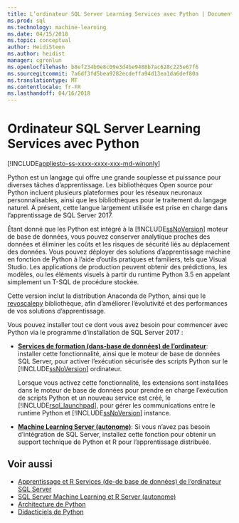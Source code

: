```yaml
---
title: L’ordinateur SQL Server Learning Services avec Python | Documents Microsoft
ms.prod: sql
ms.technology: machine-learning
ms.date: 04/15/2018
ms.topic: conceptual
author: HeidiSteen
ms.author: heidist
manager: cgronlun
ms.openlocfilehash: b8ef234b0e8c09e3d4be9488b7ac628c225e67f6
ms.sourcegitcommit: 7a6df3fd5bea9282ecdeffa94d13ea1da6def80a
ms.translationtype: MT
ms.contentlocale: fr-FR
ms.lasthandoff: 04/16/2018
---
```

# <a name="sql-server-machine-learning-services-with-python"></a>Ordinateur SQL Server Learning Services avec Python
[!INCLUDE[appliesto-ss-xxxx-xxxx-xxx-md-winonly](../../includes/appliesto-ss-xxxx-xxxx-xxx-md-winonly.md)]

Python est un langage qui offre une grande souplesse et puissance pour diverses tâches d’apprentissage. Les bibliothèques Open source pour Python incluent plusieurs plateformes pour les réseaux neuronaux personnalisables, ainsi que les bibliothèques pour le traitement du langage naturel. À présent, cette langue largement utilisée est prise en charge dans l’apprentissage de SQL Server 2017.

Étant donné que les Python est intégré à la [!INCLUDE[ssNoVersion](../../includes/ssnoversion-md.md)] moteur de base de données, vous pouvez conserver analytique proches des données et éliminer les coûts et les risques de sécurité liés au déplacement des données.  Vous pouvez déployer des solutions d’apprentissage machine en fonction de Python à l’aide d’outils pratiques et familiers, tels que Visual Studio. Les applications de production peuvent obtenir des prédictions, les modèles, ou les éléments visuels à partir du runtime Python 3.5 en appelant simplement un T-SQL de procédure stockée.

Cette version inclut la distribution Anaconda de Python, ainsi que le [revoscalepy](../python/what-is-revoscalepy.md) bibliothèque, afin d’améliorer l’évolutivité et des performances de vos solutions d’apprentissage.

Vous pouvez installer tout ce dont vous avez besoin pour commencer avec Python via le programme d’installation de SQL Server 2017 :

+ [**Services de formation (dans-base de données) de l’ordinateur**](../install/sql-machine-learning-services-windows-install.md): installer cette fonctionnalité, ainsi que le moteur de base de données SQL Server, pour activer l’exécution sécurisée des scripts Python sur le [!INCLUDE[ssNoVersion](../../includes/ssnoversion-md.md)] ordinateur.
  
     Lorsque vous activez cette fonctionnalité, les extensions sont installées dans le moteur de base de données pour prendre en charge l’exécution de scripts Python et un nouveau service est créé, le [!INCLUDE[rsql_launchpad](../../includes/rsql-launchpad-md.md)], pour gérer les communications entre le runtime Python et [!INCLUDE[ssNoVersion](../../includes/ssnoversion-md.md)] instance.

+ [**Machine Learning Server (autonome)**](../install/sql-machine-learning-standalone-windows-install.md): Si vous n’avez pas besoin d’intégration de SQL Server, installez cette fonction pour obtenir un support technique de Python et R pour l’apprentissage distribuée.

## <a name="see-also"></a>Voir aussi

+ [Apprentissage et R Services (de-de base de données) de l’ordinateur SQL Server](../r/sql-server-r-services.md)
+ [SQL Server Machine Learning et R Server (autonome)](../r/r-server-standalone.md)
+ [Architecture de Python](architecture-overview-sql-server-python.md)
+ [Didacticiels de Python](../tutorials/sql-server-python-tutorials.md)
